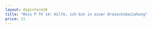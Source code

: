 ```yaml
---
layout: digistore24
title: "Miss P TV 14: Hilfe, ich bin in einer Dreiecksbeziehung"
price: 11
---
```

